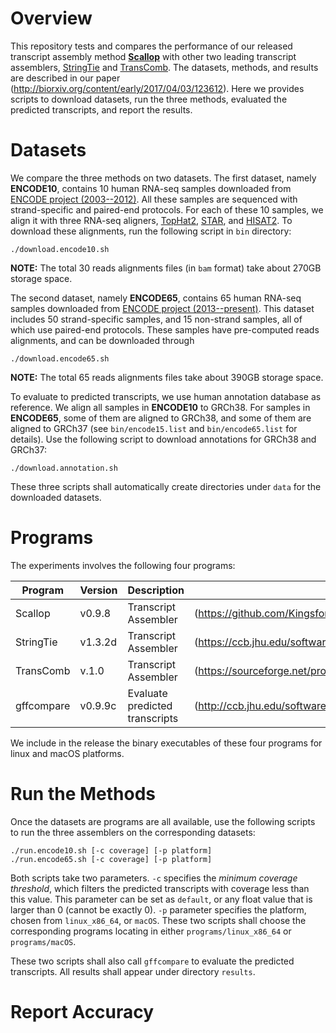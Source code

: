 # Overview

This repository tests and compares the performance of our released transcript assembly method
[**Scallop**](https://github.com/Kingsford-Group/scallop) with other two leading transcript assemblers,
[StringTie](https://ccb.jhu.edu/software/stringtie/) and
[TransComb](https://sourceforge.net/projects/transcriptomeassembly/files/).
The datasets, methods, and results are described in our paper
(http://biorxiv.org/content/early/2017/04/03/123612).
Here we provides scripts to download datasets, run the three methods, evaluated the
predicted transcripts, and report the results.

# Datasets
We compare the three methods on two datasets. The first dataset, namely **ENCODE10**,
contains 10 human RNA-seq samples downloaded from [ENCODE project (2003--2012)](https://genome.ucsc.edu/ENCODE/).
All these samples are sequenced with strand-specific and paired-end protocols.
For each of these 10 samples, we align it with three RNA-seq aligners,
[TopHat2](https://ccb.jhu.edu/software/tophat/index.shtml),
[STAR](https://github.com/alexdobin/STAR), and
[HISAT2](https://ccb.jhu.edu/software/hisat2/index.shtml).
To download these alignments, run the following script in `bin` directory:
```
./download.encode10.sh
```
**NOTE:** The total 30 reads alignments files (in `bam` format) take about 270GB storage space.

The second dataset, namely **ENCODE65**,
contains 65 human RNA-seq samples downloaded from [ENCODE project (2013--present)](https://www.encodeproject.org/).
This dataset includes 50 strand-specific samples, and 15 non-strand samples, all of which use paired-end protocols.
These samples have pre-computed reads alignments, and can be downloaded through
```
./download.encode65.sh
```
**NOTE:** The total 65 reads alignments files take about 390GB storage space.

To evaluate to predicted transcripts, we use human annotation database as reference. 
We align all samples in **ENCODE10** to GRCh38. For samples in **ENCODE65**, some of
them are aligned to GRCh38, and some of them are aligned to GRCh37
(see `bin/encode15.list` and `bin/encode65.list` for details).
Use the following script to download annotations for GRCh38 and GRCh37:
```
./download.annotation.sh
```

These three scripts shall automatically create directories under `data` for the downloaded datasets.

# Programs

The experiments involves the following four programs:

Program | Version | Description | URL
------------ | ------------ | ------------ | ------------
Scallop | v0.9.8 | Transcript Assembler | (https://github.com/Kingsford-Group/scallop) 
StringTie | v1.3.2d | Transcript Assembler | (https://ccb.jhu.edu/software/stringtie/) 
TransComb | v.1.0 | Transcript Assembler | (https://sourceforge.net/projects/transcriptomeassembly/files/)
gffcompare | v0.9.9c | Evaluate predicted transcripts | (http://ccb.jhu.edu/software/stringtie/gff.shtml)

We include in the release the binary executables of these four programs for linux and macOS platforms.

# Run the Methods

Once the datasets are programs are all available, use the following scripts
to run the three assemblers on the corresponding datasets:
```
./run.encode10.sh [-c coverage] [-p platform]
./run.encode65.sh [-c coverage] [-p platform]
```
Both scripts take two parameters. `-c` specifies the *minimum coverage threshold*,
which filters the predicted transcripts with coverage less than this value. 
This parameter can be set as `default`, or any float value that is larger than 0 (cannot be exactly 0).
`-p` parameter specifies the platform, chosen from `linux_x86_64`, or `macOS`.
These two scripts shall choose the corresponding programs locating in either `programs/linux_x86_64` or `programs/macOS`.

These two scripts shall also call `gffcompare` to evaluate the predicted transcripts. 
All results shall appear under directory `results`.

# Report Accuracy


